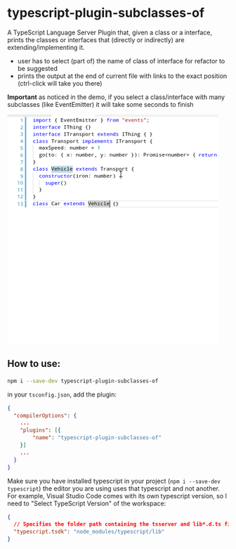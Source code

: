 # typescript-plugin-subclasses-of

A TypeScript Language Server Plugin that, given a class or a interface, prints the classes or interfaces that (directly or indirectly) are extending/implementing it. 

 * user has to select (part of) the name of class of interface for refactor to be suggested
 * prints the output at the end of current file with links to the exact position (ctrl-click will take you there)

**Important** as noticed in the demo, if you select a class/interface with many subclasses (like EventEmitter) it will take some seconds to finish

![subclasses-of screencast WIP](doc-assets/screencast.gif)

## How to use: 

```sh
npm i --save-dev typescript-plugin-subclasses-of
```

in your `tsconfig.json`, add the plugin: 

```json
{
  "compilerOptions": {
    ...
    "plugins": [{
        "name": "typescript-plugin-subclasses-of"
    }]
    ...
  }
}
```

Make sure you have installed typescript in your project (`npm i --save-dev typescript`) the editor you are using uses that typescript and not another. For example, Visual Studio Code comes with its own typescript version, so I need to "Select TypeScript Version" of the workspace: 
```json
{
  // Specifies the folder path containing the tsserver and lib*.d.ts files to use.
  "typescript.tsdk": "node_modules/typescript/lib"
}
```
